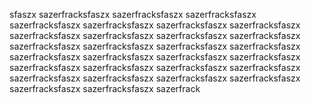 sfaszx
sazerfracksfaszx
sazerfracksfaszx
sazerfracksfaszx
sazerfracksfaszx
sazerfracksfaszx
sazerfracksfaszx
sazerfracksfaszx
sazerfracksfaszx
sazerfracksfaszx
sazerfracksfaszx
sazerfracksfaszx
sazerfracksfaszx
sazerfracksfaszx
sazerfracksfaszx
sazerfracksfaszx
sazerfracksfaszx
sazerfracksfaszx
sazerfracksfaszx
sazerfracksfaszx
sazerfracksfaszx
sazerfracksfaszx
sazerfracksfaszx
sazerfracksfaszx
sazerfracksfaszx
sazerfracksfaszx
sazerfracksfaszx
sazerfracksfaszx
sazerfracksfaszx
sazerfracksfaszx
sazerfrack
